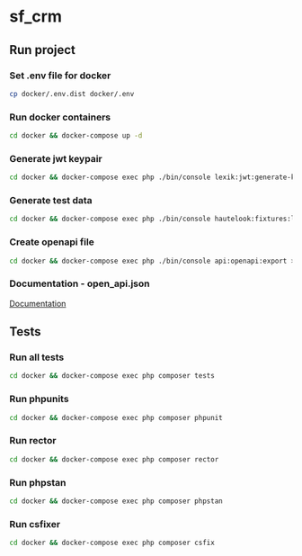 # sf_crm

## Run project

### Set .env file for docker

```sh
cp docker/.env.dist docker/.env
```

### Run docker containers

```sh
cd docker && docker-compose up -d
```

### Generate jwt keypair

```sh
cd docker && docker-compose exec php ./bin/console lexik:jwt:generate-keypair
```

### Generate test data

```sh
cd docker && docker-compose exec php ./bin/console hautelook:fixtures:load -n
```

### Create openapi file

```sh
cd docker && docker-compose exec php ./bin/console api:openapi:export >> open_api.json && mv open_api.json ../open_api.json
```

### Documentation - open_api.json

[Documentation](open_api.json)

## Tests

### Run all tests

```sh
cd docker && docker-compose exec php composer tests
```

### Run phpunits

```sh
cd docker && docker-compose exec php composer phpunit
```

### Run rector

```sh
cd docker && docker-compose exec php composer rector
```

### Run phpstan

```sh
cd docker && docker-compose exec php composer phpstan
```

### Run csfixer

```sh
cd docker && docker-compose exec php composer csfix
```
